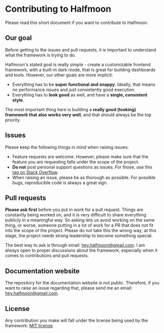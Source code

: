 # Contributing to Halfmoon

Please read this short document if you want to contribute to Halfmoon.

## Our goal

Before getting to the issues and pull requests, it is important to understand what the framework is trying to do.

Halfmoon's stated goal is really simple - create a customizable frontend framework, with a built-in dark mode, that is great for building dashboards and tools. However, our other goals are more implicit:

- Everything has to be **super functional and snappy**. Ideally, that means no performance issues and just consistently good execution. 
- Everything has to **look good** as well, and have a **single, consistent style**.

The most important thing here is building a **really good (looking) framework that also works very well**, and that should always be the top priority.

## Issues

Please keep the following things in mind when raising issues:

- Feature requests are welcome. However, please make sure that the feature you are requesting falls under the scope of the project.
-  **Do not** post personal support questions as issues. For those, use this [tag on Stack Overflow](https://stackoverflow.com/questions/tagged/halfmoon).
- When raising an issue, please be as thorough as possible. For possible bugs, reproducible code is always a great sign.

## Pull requests

**Please ask first** before you put in work for a pull request. Things are constantly being worked on, and it is very difficult to share everything publicly in a meaningful way. So asking lets us avoid working on the same thing, or worse, someone putting in a lot of work for a PR that does not fit into the scope of the project. Please do not take this the wrong way; at this stage, the project needs strong leadership to become something special.

The best way to ask is through email: [hey.halfmoon@gmail.com](mailto:hey.halfmoon@gmail.com). I am always open to proper discussions about the framework, especially when it comes to contributions and pull requests. 

## Documentation website

The repository for the documentation website is not public. Therefore, if you want to raise an issue regarding that, please send me an email: [hey.halfmoon@gmail.com](mailto:hey.halfmoon@gmail.com).

## License

Any contribution you make will fall under the license being used by the framework: [MIT license](https://www.gethalfmoon.com/license/).
